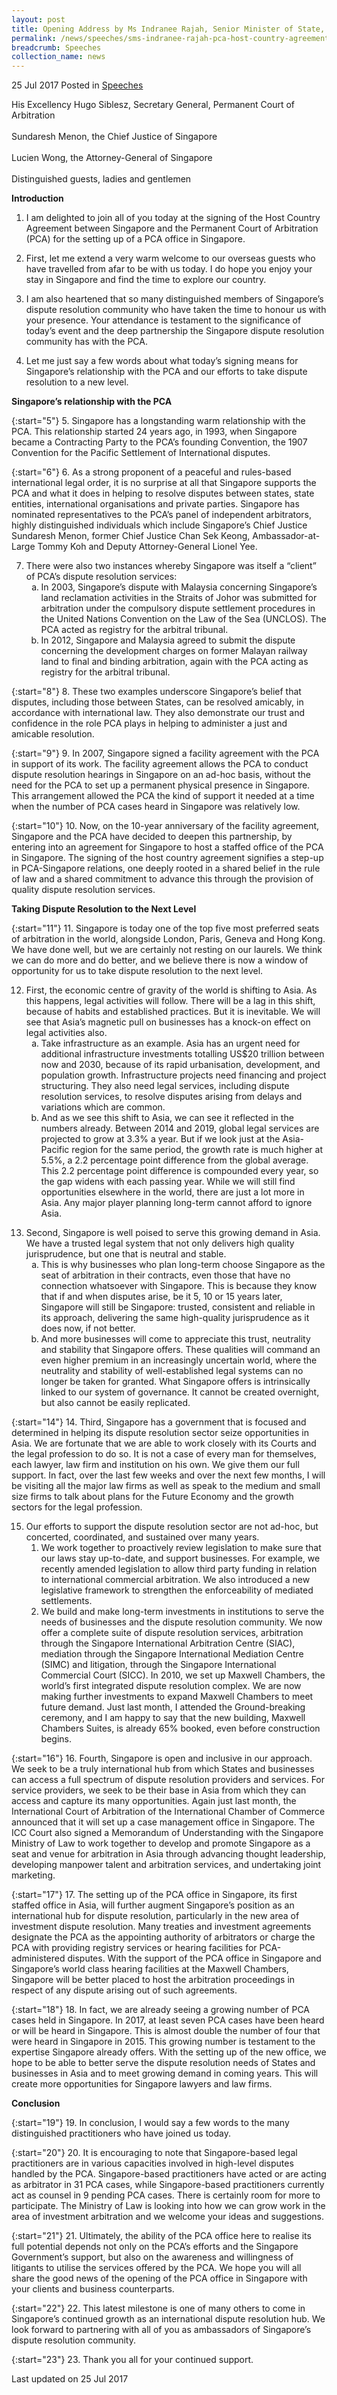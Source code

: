 ```yaml
---
layout: post
title: Opening Address by Ms Indranee Rajah, Senior Minister of State, Ministry of Law & Ministry of Finance, at the Signing of the Host Country Agreement Between Singapore and the Permanent Court of Arbitration
permalink: /news/speeches/sms-indranee-rajah-pca-host-country-agreement-signing
breadcrumb: Speeches
collection_name: news
---
```


25 Jul 2017 Posted in [Speeches](/news/speeches)

His Excellency Hugo Siblesz, Secretary General, Permanent Court of Arbitration
<br>  
Sundaresh Menon, the Chief Justice of Singapore
<br>  
Lucien Wong, the Attorney-General of Singapore
<br>  
Distinguished guests, ladies and gentlemen

**Introduction**

1. I am delighted to join all of you today at the signing of the Host Country Agreement between Singapore and the Permanent Court of Arbitration (PCA) for the setting up of a PCA office in Singapore.

 

2. First, let me extend a very warm welcome to our overseas guests who have travelled from afar to be with us today. I do hope you enjoy your stay in Singapore and find the time to explore our country.

 

3. I am also heartened that so many distinguished members of Singapore’s dispute resolution community who have taken the time to honour us with your presence. Your attendance is testament to the significance of today’s event and the deep partnership the Singapore dispute resolution community has with the PCA.

 

4. Let me just say a few words about what today’s signing means for Singapore’s relationship with the PCA and our efforts to take dispute resolution to a new level.  

**Singapore’s relationship with the PCA**

{:start="5"}
5. Singapore has a longstanding warm relationship with the PCA. This relationship started 24 years ago, in 1993, when Singapore became a Contracting Party to the PCA’s founding Convention, the 1907 Convention for the Pacific Settlement of International disputes.

{:start="6"}
6. As a strong proponent of a peaceful and rules-based international legal order, it is no surprise at all that Singapore supports the PCA and what it does in helping to resolve disputes between states, state entities, international organisations and private parties. Singapore has nominated representatives to the PCA’s panel of independent arbitrators, highly distinguished individuals which include Singapore’s Chief Justice Sundaresh Menon, former Chief Justice Chan Sek Keong, Ambassador-at-Large Tommy Koh and Deputy Attorney-General Lionel Yee.


<ol start="7">
<li>There were also two instances whereby Singapore was itself a “client” of PCA’s dispute resolution services:

<ol style="list-style-type: lower-alpha">
<li>In 2003, Singapore’s dispute with Malaysia concerning Singapore’s land reclamation activities in the Straits of Johor was submitted for arbitration under the compulsory dispute settlement procedures in the United Nations Convention on the Law of the Sea (UNCLOS). The PCA acted as registry for the arbitral tribunal.</li>
<li> In 2012, Singapore and Malaysia agreed to submit the dispute concerning the development charges on former Malayan railway land to final and binding arbitration, again with the PCA acting as registry for the arbitral tribunal.</li>
</ol>

</li>
</ol>


{:start="8"}
8. These two examples underscore Singapore’s belief that disputes, including those between States, can be resolved amicably, in accordance with international law. They also demonstrate our trust and confidence in the role PCA plays in helping to administer a just and amicable resolution.

 
{:start="9"}
9. In 2007, Singapore signed a facility agreement with the PCA in support of its work. The facility agreement allows the PCA to conduct dispute resolution hearings in Singapore on an ad-hoc basis, without the need for the PCA to set up a permanent physical presence in Singapore. This arrangement allowed the PCA the kind of support it needed at a time when the number of PCA cases heard in Singapore was relatively low.  

 
{:start="10"}
10. Now, on the 10-year anniversary of the facility agreement, Singapore and the PCA have decided to deepen this partnership, by entering into an agreement for Singapore to host a staffed office of the PCA in Singapore. The signing of the host country agreement signifies a step-up in PCA-Singapore relations, one deeply rooted in a shared belief in the rule of law and a shared commitment to advance this through the provision of quality dispute resolution services.

**Taking Dispute Resolution to the Next Level**

{:start="11"}
11. Singapore is today one of the top five most preferred seats of arbitration in the world, alongside London, Paris, Geneva and Hong Kong. We have done well, but we are certainly not resting on our laurels. We think we can do more and do better, and we believe there is now a window of opportunity for us to take dispute resolution to the next level.

<ol start="12">
<li>First, the economic centre of gravity of the world is shifting to Asia. As this happens, legal activities will follow. There will be a lag in this shift, because of habits and established practices. But it is inevitable. We will see that Asia’s magnetic pull on businesses has a knock-on effect on legal activities also.

<ol style="list-style-type: lower-alpha">
<li>Take infrastructure as an example. Asia has an urgent need for additional infrastructure investments totalling US$20 trillion between now and 2030, because of its rapid urbanisation, development, and population growth. Infrastructure projects need financing and project structuring. They also need legal services, including dispute resolution services, to resolve disputes arising from delays and variations which are common.</li>
<li>And as we see this shift to Asia, we can see it reflected in the numbers already. Between 2014 and 2019, global legal services are projected to grow at 3.3% a year. But if we look just at the Asia-Pacific region for the same period, the growth rate is much higher at 5.5%, a 2.2 percentage point difference from the global average. This 2.2 percentage point difference is compounded every year, so the gap widens with each passing year. While we will still find opportunities elsewhere in the world, there are just a lot more in Asia. Any major player planning long-term cannot afford to ignore Asia. </li>
</ol>

</li>
</ol>


<ol start="13">
<li>  Second, Singapore is well poised to serve this growing demand in Asia. We have a trusted legal system that not only delivers high quality jurisprudence, but one that is neutral and stable.

<ol style="list-style-type: lower-alpha">

<li>This is why businesses who plan long-term choose Singapore as the seat of arbitration in their contracts, even those that have no connection whatsoever with Singapore. This is because they know that if and when disputes arise, be it 5, 10 or 15 years later, Singapore will still be Singapore: trusted, consistent and reliable in its approach, delivering the same high-quality jurisprudence as it does now, if not better. </li>
 

<li>And more businesses will come to appreciate this trust, neutrality and stability that Singapore offers. These qualities will command an even higher premium in an increasingly uncertain world, where the neutrality and stability of well-established legal systems can no longer be taken for granted. What Singapore offers is intrinsically linked to our system of governance. It cannot be created overnight, but also cannot be easily replicated.</li>

</ol>

</li>
</ol>

{:start="14"}
14. Third, Singapore has a government that is focused and determined in helping its dispute resolution sector seize opportunities in Asia. We are fortunate that we are able to work closely with its Courts and the legal profession to do so. It is not a case of every man for themselves, each lawyer, law firm and institution on his own. We give them our full support. In fact, over the last few weeks and over the next few months, I will be visiting all the major law firms as well as speak to the medium and small size firms to talk about plans for the Future Economy and the growth sectors for the legal profession.

<ol start="15">
<li>Our efforts to support the dispute resolution sector are not ad-hoc, but concerted, coordinated, and sustained over many years.

<ol style="list-style-tyep: lower-alpha">

<li>We work together to proactively review legislation to make sure that our laws stay up-to-date, and support businesses. For example, we recently amended legislation to allow third party funding in relation to international commercial arbitration. We also introduced a new legislative framework to strengthen the enforceability of mediated settlements. </li>

 

<li>We build and make long-term investments in institutions to serve the needs of businesses and the dispute resolution community. We now offer a complete suite of dispute resolution services, arbitration through the Singapore International Arbitration Centre (SIAC), mediation through the Singapore International Mediation Centre (SIMC) and litigation, through the Singapore International Commercial Court (SICC). In 2010, we set up Maxwell Chambers, the world’s first integrated dispute resolution complex. We are now making further investments to expand Maxwell Chambers to meet future demand. Just last month, I attended the Ground-breaking ceremony, and I am happy to say that the new building, Maxwell Chambers Suites, is already 65% booked, even before construction begins.</li>

</ol>

</li>
</ol>

{:start="16"}
16. Fourth, Singapore is open and inclusive in our approach. We seek to be a truly international hub from which States and businesses can access a full spectrum of dispute resolution providers and services. For service providers, we seek to be their base in Asia from which they can access and capture its many opportunities. Again just last month, the International Court of Arbitration of the International Chamber of Commerce announced that it will set up a case management office in Singapore. The ICC Court also signed a Memorandum of Understanding with the Singapore Ministry of Law to work together to develop and promote Singapore as a seat and venue for arbitration in Asia through advancing thought leadership, developing manpower talent and arbitration services, and undertaking joint marketing.

 
{:start="17"}
17. The setting up of the PCA office in Singapore, its first staffed office in Asia, will further augment Singapore’s position as an international hub for dispute resolution, particularly in the new area of investment dispute resolution. Many treaties and investment agreements designate the PCA as the appointing authority of arbitrators or charge the PCA with providing registry services or hearing facilities for PCA-administered disputes. With the support of the PCA office in Singapore and Singapore’s world class hearing facilities at the Maxwell Chambers, Singapore will be better placed to host the arbitration proceedings in respect of any dispute arising out of such agreements.

 
{:start="18"}
18. In fact, we are already seeing a growing number of PCA cases held in Singapore. In 2017, at least seven PCA cases have been heard or will be heard in Singapore. This is almost double the number of four that were heard in Singapore in 2015. This growing number is testament to the expertise Singapore already offers. With the setting up of the new office, we hope to be able to better serve the dispute resolution needs of States and businesses in Asia and to meet growing demand in coming years. This will create more opportunities for Singapore lawyers and law firms.


**Conclusion**


{:start="19"}
19. In conclusion, I would say a few words to the many distinguished practitioners who have joined us today.

 
{:start="20"}
20. It is encouraging to note that Singapore-based legal practitioners are in various capacities involved in high-level disputes handled by the PCA. Singapore-based practitioners have acted or are acting as arbitrator in 31 PCA cases, while Singapore-based practitioners currently act as counsel in 9 pending PCA cases. There is certainly room for more to participate. The Ministry of Law is looking into how we can grow work in the area of investment arbitration and we welcome your ideas and suggestions.

 
{:start="21"}
21. Ultimately, the ability of the PCA office here to realise its full potential depends not only on the PCA’s efforts and the Singapore Government’s support, but also on the awareness and willingness of litigants to utilise the services offered by the PCA. We hope you will all share the good news of the opening of the PCA office in Singapore with your clients and business counterparts.

 
{:start="22"}
22. This latest milestone is one of many others to come in Singapore’s continued growth as an international dispute resolution hub. We look forward to partnering with all of you as ambassadors of Singapore’s dispute resolution community.

{:start="23"}
23. Thank you all for your continued support.


<p class="right-side-updated">Last updated on 25 Jul 2017</p>
